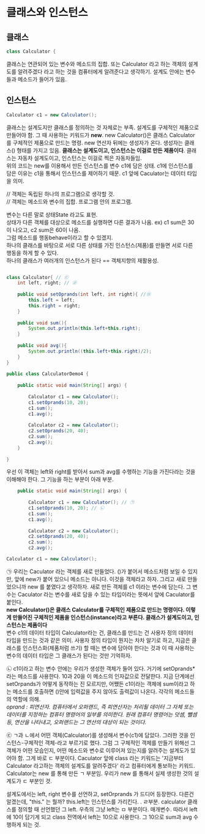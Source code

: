 # 클래스와 인스턴스

## 클래스
```java
class Calculator {
```
클래스는 연관되어 있는 변수와 메소드의 집합. 또는 Calculator 라고 하는 객체의 설계도를 알려주겠다 라고 하는 것을 컴퓨터에게 알려준다고 생각하기. 설계도 안에는 변수들과 메소드가 들어가 있음.

## 인스턴스
```java
Calculator c1 = new Calculator();
```
클래스는 설계도지만 클래스를 정의하는 것 자체로는 부족. 설계도를 구체적인 제품으로 만들어야 함. 그 때 사용하는 키워드가 **new**. new Calculator()은 클래스 Calculator를 구체적인 제품으로 만드는 명령. new 연산자 뒤에는 생성자가 온다. 생성자는 클래스() 형태를 가지고 있음.
**클래스는 설계도이고, 인스턴스는 이걸로 만든 제품이다**. 클래스는 자동차 설계도이고, 인스턴스는 이걸로 찍은 자동차들임.   
위의 코드는 new를 이용해서 만든 인스턴스를 변수 c1에 담은 상태.  c1에 인스턴스를 담은 이유는 c1을 통해서 인스턴스를 제어하기 때문. c1 앞에 Caculator는 데이터 타입을 의미.

// 객체는 독립된 하나의 프로그램으로 생각할 것.   
// 객체는 메소드와 변수의 집합. 프로그램 안의 프로그램.   

변수는 다른 말로 상태State 라고도 표현.    
상태가 다른 객체를 대상으로 메소드를 실행하면 다른 결과가 나옴. ex) c1 sum은 30이 나오고, c2 sum은 60이 나옴.   
그럼 메소드를 행동behave이라고 할 수 있겠지.   
하나의 클래스를 바탕으로 서로 다른 상태를 가진 인스턴스(제품)를 만들면 서로 다른 행동을 하게 할 수 있다.   
하나의 클래스가 여러개의 인스턴스가 된다 == 객체지향의 재활용성.
   
   
```java

class Calculator{ // ㉢
    int left, right; // ㉣
      
    public void setOprands(int left, int right){ //㉤ 
        this.left = left;
        this.right = right;
    }
      
    public void sum(){
        System.out.println(this.left+this.right);
    }
      
    public void avg(){
        System.out.println((this.left+this.right)/2);
    }
}
  
public class CalculatorDemo4 {
      
    public static void main(String[] args) {
          
        Calculator c1 = new Calculator();
        c1.setOprands(10, 20);
        c1.sum();       
        c1.avg();       
          
        Calculator c2 = new Calculator();
        c2.setOprands(20, 40);
        c2.sum();       
        c2.avg();
    }
  
}
```
우선 이 객체는 left와 right를 받아서 sum과 avg를 수행하는 기능을 가진다라는 것을 이해해야 한다. 그 기능을 하는 부분이 아래 부분.
```java
    public static void main(String[] args) {
          
        Calculator c1 = new Calculator(); // ㉠
        c1.setOprands(10, 20); // ㉡
        c1.sum();       
        c1.avg();       
          
        Calculator c2 = new Calculator();
        c2.setOprands(20, 40);
        c2.sum();       
        c2.avg();
```
```java
Calculator c1 = new Calculator();
```
㉠ 우리는 Caculator 라는 객체를 새로 만들었다. ()가 붙어서 메소드처럼 보일 수 있지만, 앞에 new가 붙어 있으니 메소드는 아니다. 이것을 객체라고 하자. 그리고 새로 만들었으니까 new 를 붙였다고 생각하자. 새로 만든 객체를 c1 이라는 변수에 담는다. 그 변수는 Caculator 라는 변수를 새로 담을 수 있는 타입이라는 뜻에서 앞에 Caculator를 붙인다.   
**new Calculator()은 클래스 Calculator를 구체적인 제품으로 만드는 명령이다. 이렇게 만들어진 구체적인 제품을 인스턴스(instance)라고 부른다. 클래스가 설계도이고, 인스턴스는 제품이다**   
변수 c1의 데이터 타입이 Calculator라는 건, 클래스를 만드는 건 사용자 정의 데이터 타입을 만드는 것과 같은 의미. 사용자 정의 타입이 뭔지는 차차 알기로 하고, 지금은 클래스를 인스턴스화(제품처럼 쓰기) 할 때는 변수에 담아야 한다는 것과 이 때 사용하는 변수의 데이터 타입은 그 클래스가 된다는 것만 기억하자.

   
㉡ c1이라고 하는 변수 안에는 우리가 생성한 객체가 들어 있다. 거기에 setOprands\*라는 메소드를 사용한다. 10과 20을 이 메소드의 인자값으로 전달한다. 지금 단계에선 setOrpands가 어떻게 동작하는 진 모르지만, 어쨌든 c1이라는 객체에 sum이라고 하는 메소드를 호출하면 ()안에 입력값을 주지 않아도 출력값이 나온다. 각각의 메소드들의 역할에 의해.<br>
*oprand : 피연산자. 컴퓨터에서 오퍼랜드, 즉 피연산자는 처리될 데이터 그 자체 또는 데이터를 지정하는 컴퓨터 명령어의 일부를 의미한다. 원래 컴퓨터 명령어는 덧셈, 뺄셈 등, 연산을 나타내고, 오퍼랜드는 그 연산의 대상이 되는 것이다.*
   
   
㉢ ㄱ과 ㄴ에서 어떤 객체(Calculator)를 생성해서 변수(c1)에 담았다. 그러한 것을 인스턴스-구체적인 객체-라고 부르기로 했다. 그럼 그 구체적인 객체를 만들기 위해선 그 객체가 어떤 모습인지, 어떤 메소드와 변수로 이루어져 있는지를 알려주는 설계도가 있어야 함. 그게 바로 ㄷ 부분이다. Caculator 앞에 class 라는 키워드는 '지금부터 Calculator 라고하는 객체의 설계도를 알려주겠다' 라고 컴퓨터에게 통보하는 키워드. Calculator는 new 를 통해 만든 ㄱ 부분임. 우리가 new 를 통해서 실제 생성한 것의 설계도가 ㄷ 부분인 것.   
   
   
설계도에서는 left, right 변수를 선언하고, setOrprands 가 드디어 등장한다. 다른건 알겠는데, "this." 는 뭘까? this.left는 인스턴스를 가리킨다. . ㄹ부분. calculator 클래스를 정의할 때 선언했던 그 left. 우측의 그냥 left는 ㅁ 부분이다. 매개변수. 따라서 left에 10이 담기게 되고 class 전역에서 left는 10으로 사용한다. 그 10으로 sum과 avg 수행하게 되는 것.
